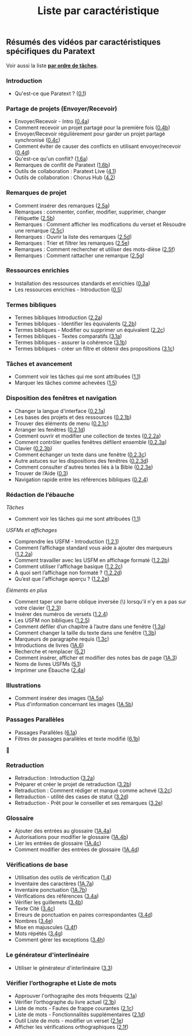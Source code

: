 ﻿---
title: Liste par caractéristique
sidebar_position: 2
---

## Résumés des vidéos par caractéristiques spécifiques du Paratext

Voir aussi la liste [**par ordre de tâches**](00-TOC-overview.md). 

### Introduction  
 
-   Qu'est-ce que Paratext ? ([0.1](01-Introduction/0.1.md))  

### Partage de projets (Envoyer/Recevoir)     
-  Envoyer/Recevoir - Intro ([0.4a](01-Introduction/0.4.Project-sharing/0.4a.md))  
-  Comment recevoir un projet partagé pour la première fois ([0.4b](01-Introduction/0.4.Project-sharing/0.4b.md))  
-  Envoyer/Recevoir régulièrement pour garder un projet partagé synchronisé ([0.4c](01-Introduction/0.4.Project-sharing/0.4c.md))  
-  Comment éviter de causer des conflicts en utilisant envoyer/recevoir ([0.4d](01-Introduction/0.4.Project-sharing/0.4d.md))  
-  Qu'est-ce qu'un conflit? ([1.6a](01-Introduction/0.4.Project-sharing/1.6a.md))  
-  Remarques de conflit de Paratext ([1.6b](01-Introduction/0.4.Project-sharing/1.6b.md))  
-  Outils de collaboration : Paratext Live ([4.1](05-Stage-4/4.1.md))  
-  Outils de collaboration : Chorus Hub ([4.2](05-Stage-4/4.2.md))  



### Remarques de projet   
-   Comment insérer des remarques ([2.5a](03-Stage-2/2.5-Project-notes/2.5a.md))  
-   Remarques : commenter, confier, modifier, supprimer, changer l'étiquette ([2.5b](03-Stage-2/2.5-Project-notes/2.5b.md))  
-   Remarques : Comment afficher les modfications du verset et Résoudre une remarque ([2.5c](03-Stage-2/2.5-Project-notes/2.5c.md))  
-   Remarques : Ouvrir la liste des remarques ([2.5d](03-Stage-2/2.5-Project-notes/2.5d.md))  
-   Remarques : Trier et filtrer les remarques ([2.5e](03-Stage-2/2.5-Project-notes/2.5e.md))  
-   Remarques : Comment rechercher et utiliser des mots-dièse ([2.5f](03-Stage-2/2.5-Project-notes/2.5f.md))  
-   Remarques : Comment rattacher une remarque ([2.5g](03-Stage-2/2.5-Project-notes/2.5g.md))  


### Ressources enrichies   
-  Installation des ressources standards et enrichies  ([0.3a](01-Introduction/0.5.Enhanced-resources/0.3a.md))  
-  Les ressources enrichies - Introduction ([0.5](01-Introduction/0.5.Enhanced-resources/0.5.md))  

### Termes bibliques  
-  Termes bibliques Introduction ([2.2a](03-Stage-2/2.2-Biblical-terms/2.2a.md))  
-  Termes bibliques - Identifier les équivalents ([2.2b](03-Stage-2/2.2-Biblical-terms/2.2b.md))  
-  Termes bibliques - Modifier ou supprimer un équivalent ([2.2c](03-Stage-2/2.2-Biblical-terms/2.2c.md))  
-  Termes bibliques - Textes comparatifs ([3.1a](04-Stage-3/3.1-Biblical-terms/3.1a.md))  
-  Termes bibliques - assurer la cohérence ([3.1b](04-Stage-3/3.1-Biblical-terms/3.1b.md))  
-  Termes bibliques - créer un filtre et obtenir des propositions ([3.1c](04-Stage-3/3.1-Biblical-terms/3.1c.md))  

### Tâches et avancement
- Comment voir les tâches qui me sont attribuées ([1.1](02-Stage-1/1.Drafting-editing/1.1.md))  
-  Marquer les tâches comme achevées ([1.5](02-Stage-1/4.Basic-checks/1.5.md))  

### Disposition des fenêtres et navigation
-   Changer la langue d'interface ([0.2.1a](01-Introduction/0.2.Navigation/0.2.1a.md))  
-  Les bases des projets et des ressources ([0.2.1b](01-Introduction/0.2.Navigation/0.2.1b.md))  
-   Trouver des éléments de menu ([0.2.1c](01-Introduction/0.2.Navigation/0.2.1c.md))  
-  Arranger les fenêtres ([0.2.1d](01-Introduction/0.2.Navigation/0.2.1d.md))  
-  Comment ouvrir et modifier  une collection de textes ([0.2.2a](01-Introduction/0.2.Navigation/0.2.2a.md))  
-  Comment contrôler quelles fenêtres défilent ensemble ([0.2.3a](01-Introduction/0.2.Navigation/0.2.3a.md))  
-  Clavier ([0.2.3b](01-Introduction/0.2.Navigation/0.2.3b.md))  
-  Comment échanger un texte dans une fenêtre ([0.2.3c](01-Introduction/0.2.Navigation/0.2.3c.md))  
-  Autre astuces sur les dispositions des fenêtres ([0.2.3d](01-Introduction/0.2.Navigation/0.2.3d.md))  
-  Comment consulter d'autres textes liés à la Bible ([0.2.3e](01-Introduction/0.2.Navigation/0.2.3e.md))  
-  Trouver de l’Aide ([0.3](01-Introduction/0.2.Navigation/0.3.md))  
-  Navigation rapide entre les références bibliques ([0.2.4](01-Introduction/0.2.Navigation/0.2.4.md))  

### Rédaction de l’ébauche
*Tâches*
- Comment voir les tâches qui me sont attribuées ([1.1](02-Stage-1/1.Drafting-editing/1.1.md))  
 
*USFMs et affichages*    
-  Comprendre les USFM -  Introduction ([1.2.1](02-Stage-1/2.USFM/1.2.1.md))  
-  Comment l’affichage standard vous aide à ajouter des marqueurs ([1.2.2a](02-Stage-1/2.USFM/1.2.2a.md))  
-  Comment travailler avec les USFM en affichage formaté ([1.2.2b](02-Stage-1/2.USFM/1.2.2b.md))  
-  Comment utiliser l'affichage basique ([1.2.2c](02-Stage-1/2.USFM/1.2.2c.md))  
-  A quoi sert l’affichage non formaté ? ([1.2.2d](02-Stage-1/2.USFM/1.2.2d.md))  
-  Qu’est que l'affichage aperçu ? ([1.2.2e](02-Stage-1/2.USFM/1.2.2e.md))  
   
*Éléments en plus*    
-  Comment taper une barre oblique inversée (\\) lorsqu'il n'y en a pas sur votre clavier ([1.2.3](02-Stage-1/1.Drafting-editing/1.2.3.md))  
-  Insérer des numéros de versets ([1.2.4](02-Stage-1/1.Drafting-editing/1.2.4.md))  
-  Les USFM non bibliques ([1.2.5](02-Stage-1/1.Drafting-editing/1.2.5.md))  
-  Comment défiler d’un chapitre à l’autre dans une fenêtre ([1.3a](02-Stage-1/1.Drafting-editing/1.3a.md))  
-  Comment changer la taille du texte dans une fenêtre ([1.3b](02-Stage-1/1.Drafting-editing/1.3b.md))  
-  Marqueurs de paragraphe requis ([1.3c](02-Stage-1/1.Drafting-editing/1.3c.md))  
-  Introductions de livres ([1A.6](02-Stage-1/5.Additional/1A.6.md))  
-  Recherche et remplacer ([5.2](06-Stage-5/5.2.md))  
-  Comment insérer, afficher et modifier des notes bas de page ([1A.3](02-Stage-1/5.Additional/1A.3.md))  
-  Noms de livres USFMs ([5.1](06-Stage-5/5.1.md))  
-  Imprimer une Ébauche ([2.4a](03-Stage-2/2.4a.md))  

### Illustrations
-  Comment insérer des images ([1A.5a](02-Stage-1/5.Additional/1A.5a.md))  
-  Plus d'information concernant les images ([1A.5b](02-Stage-1/5.Additional/1A.5b.md))  


### Passages Parallèles    
-  Passages Parallèles ([6.1a](07-Stage-6/6.1a.md))  
-  Filtres de passages parallèles et texte modifié ([6.1b](07-Stage-6/6.1b.md))  

📄

### Retraduction
-   Retraduction : Introduction ([3.2a](04-Stage-3/3.2-Back-translation/3.2a.md))  
-   Préparer et créer le projet de retraduction ([3.2b](04-Stage-3/3.2-Back-translation/3.2b.md))  
-   Retraduction : Comment rédiger et marqué comme achevé ([3.2c](04-Stage-3/3.2-Back-translation/3.2c.md))  
-   Retraduction - utilité des cases de statut ([3.2d](04-Stage-3/3.2-Back-translation/3.2d.md))  
-   Retraduction - Prêt pour le conseiller et ses remarques ([3.2e](04-Stage-3/3.2-Back-translation/3.2e.md))  
   
### Glossaire
-  Ajouter des entrées au glossaire ([1A.4a](02-Stage-1/5.Additional/1A.4a.md))  
-  Autorisations pour modifier le glossaire ([1A.4b](02-Stage-1/5.Additional/1A.4b.md))  
-  Lier les entrées de glossaire ([1A.4c](02-Stage-1/5.Additional/1A.4c.md))  
-  Comment modifier des entrées de glossaire ([1A.4d](02-Stage-1/5.Additional/1A.4d.md))  

### Vérifications de base   
-  Utilisation des outils de vérification ([1.4](02-Stage-1/4.Basic-checks/1.4.md))  
-  Inventaire des caractères ([1A.7a](02-Stage-1/4.Basic-checks/1A.7a.md))  
-  Inventaire ponctuation ([1A.7b](02-Stage-1/4.Basic-checks/1A.7b.md))  
-   Vérifications des références ([3.4a](04-Stage-3/3.4-Checks/3.4a.md))  
-   Vérifier les guillemets ([3.4b](04-Stage-3/3.4-Checks/3.4b.md))  
-   Texte Cité ([3.4c](04-Stage-3/3.4-Checks/3.4c.md))  
-   Erreurs de ponctuation en paires correspondantes ([3.4d](04-Stage-3/3.4-Checks/3.4d.md))  
-   Nombres ([3.4e](04-Stage-3/3.4-Checks/3.4e.md))  
-   Mise en majuscules ([3.4f](04-Stage-3/3.4-Checks/3.4f.md))  
-   Mots répétés ([3.4g](04-Stage-3/3.4-Checks/3.4g.md))  
-   Comment gérer les exceptions ([3.4h](04-Stage-3/3.4-Checks/3.4h.md))  
  
### Le générateur d'interlinéaire
-   Utiliser le générateur d'interlinéaire ([3.3](04-Stage-3/3.3-Custom-interlinears/3.3.md))  

### Vérifier l’orthographe et Liste de mots  
-  Approuver l'orthographe des mots fréquents ([2.1a](03-Stage-2/2.1-Spell-check-wordlist/2.1a.md))  
-  Vérifier l’orthographe du livre actuel ([2.1b](03-Stage-2/2.1-Spell-check-wordlist/2.1b.md))  
-  Liste de mots - Fautes de frappe courantes ([2.1c](03-Stage-2/2.1-Spell-check-wordlist/2.1c.md))  
-  Liste de mots - Fonctionnalités supplémentaires ([2.1d](03-Stage-2/2.1-Spell-check-wordlist/2.1d.md))  
-  Outil Liste de mots - modifier un verset ([2.1e](03-Stage-2/2.1-Spell-check-wordlist/2.1e.md))  
-  Afficher les vérifications orthographiques ([2.1f](03-Stage-2/2.1-Spell-check-wordlist/2.1f.md))  
